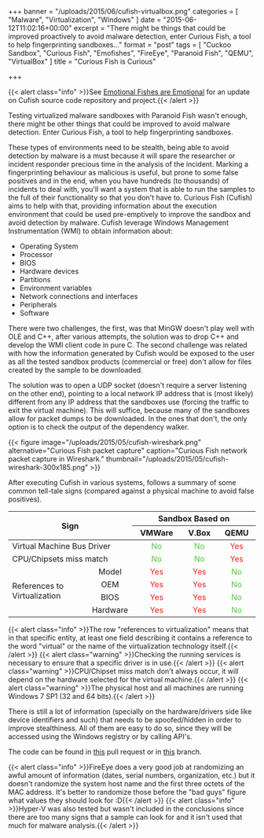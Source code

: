 +++
banner = "/uploads/2015/06/cufish-virtualbox.png"
categories = [ "Malware", "Virtualization", "Windows" ]
date = "2015-06-12T11:02:16+00:00"
excerpt = "There might be things that could be improved proactively to avoid malware detection, enter Curious Fish, a tool to help fingerprinting sandboxes..."
format = "post"
tags = [ "Cuckoo Sandbox", "Curious Fish", "Emofishes", "FireEye", "Paranoid Fish", "QEMU", "VirtualBox" ]
title = "Curious Fish is Curious"

+++

{{< alert class="info" >}}See <a href="https://www.serializing.me/2015/06/26/emotional-fishes-are-emotional/" title="Emotional Fishes are Emotional">Emotional Fishes are Emotional</a> for an update on Cufish source code repository and project.{{< /alert >}}

Testing virtualized malware sandboxes with Paranoid Fish wasn't enough, there might be other things that could be improved to avoid malware detection. Enter Curious Fish, a tool to help fingerprinting sandboxes.

<!--more-->

These types of environments need to be stealth, being able to avoid detection by malware is a must because it will spare the researcher or incident responder precious time in the analysis of the incident. Marking a fingerprinting behaviour as malicious is useful, but prone to some false positives and in the end, when you have hundreds (to thousands) of incidents to deal with, you'll want a system that is able to run the samples to the full of their functionality so that you don't have to. Curious Fish (Cufish) aims to help with that, providing information about the execution environment that could be used pre-emptively to improve the sandbox and avoid detection by malware. Cufish leverage Windows Management Instrumentation (WMI) to obtain information about:

* Operating System
* Processor
* BIOS
* Hardware devices
* Partitions
* Environment variables
* Network connections and interfaces
* Peripherals
* Software

There were two challenges, the first, was that MinGW doesn't play well with OLE and C++, after various attempts, the solution was to drop C++ and develop the WMI client code in pure C. The second challenge was related with how the information generated by Cufish would be exposed to the user as all the tested sandbox products (commercial or free) don't allow for files created by the sample to be downloaded.

<div class="row">
  <div class="col-md-5">
  <p>The solution was to open a UDP socket (doesn't require a server listening on the other end), pointing to a local network IP address that is (most likely) different from any IP address that the sandboxes use (forcing the traffic to exit the virtual machine). This will suffice, because many of the sandboxes allow for packet dumps to be downloaded. In the ones that don't, the only option is to check the output of the dependency walker.</p>
  </div>
  <div class="col-md-7">
  {{< figure image="/uploads/2015/05/cufish-wireshark.png" alternative="Curious Fish packet capture" caption="Curious Fish network packet capture in Wireshark." thumbnail="/uploads/2015/05/cufish-wireshark-300x185.png" >}}
  </div>
</div>

After executing Cufish in various systems, follows a summary of some common tell-tale signs (compared against a physical machine to avoid false positives).

<table class="table table-bordered">
  <thead>
    <tr>
      <th colspan="2" rowspan="2" style="text-align: center; vertical-align: middle;">Sign</th>
      <th width="50%" colspan="3" style="text-align: center; vertical-align: middle;">Sandbox Based on</th>
    </tr>
    <tr>
      <th style="text-align: center; vertical-align: middle;">VMWare</th>
      <th style="text-align: center; vertical-align: middle;">V.Box</th>
      <th style="text-align: center; vertical-align: middle;">QEMU</th>
    </tr>
  </thead>
  <tbody>
    <tr>
      <td colspan="2">Virtual Machine Bus Driver</td>
      <td style="text-align: center; vertical-align: middle; color: #4ec83d;">No</td>
      <td style="text-align: center; vertical-align: middle; color: #4ec83d;">No</td>
      <td style="text-align: center; vertical-align: middle; color: #ef251e;">Yes</td>
    </tr>
    <tr>
      <td colspan="2">CPU/Chipsets miss match</td>
      <td style="text-align: center; vertical-align: middle; color: #4ec83d;">No</td>
      <td style="text-align: center; vertical-align: middle; color: #4ec83d;">No</td>
      <td style="text-align: center; vertical-align: middle; color: #ef251e;">Yes</td>
    </tr>
    <tr>
      <td rowspan="4" style="text-align: left; vertical-align: middle;">References to Virtualization</td>
      <td style="text-align: center; vertical-align: middle;">Model</td>
      <td style="text-align: center; vertical-align: middle; color: #ef251e;">Yes</td>
      <td style="text-align: center; vertical-align: middle; color: #ef251e;">Yes</td>
      <td style="text-align: center; vertical-align: middle; color: #4ec83d;">No</td>
    </tr>
    <tr>
      <td style="text-align: center; vertical-align: middle;">OEM</td>
      <td style="text-align: center; vertical-align: middle; color: #ef251e;">Yes</td>
      <td style="text-align: center; vertical-align: middle; color: #ef251e;">Yes</td>
      <td style="text-align: center; vertical-align: middle; color: #4ec83d;">No</td>
    </tr>
    <tr>
      <td style="text-align: center; vertical-align: middle;">BIOS</td>
      <td style="text-align: center; vertical-align: middle; color: #ef251e;">Yes</td>
      <td style="text-align: center; vertical-align: middle; color: #ef251e;">Yes</td>
      <td style="text-align: center; vertical-align: middle; color: #4ec83d;">No</td>
    </tr>
    <tr>
      <td style="text-align: center; vertical-align: middle;">Hardware</td>
      <td style="text-align: center; vertical-align: middle; color: #ef251e;">Yes</td>
      <td style="text-align: center; vertical-align: middle; color: #ef251e;">Yes</td>
      <td style="text-align: center; vertical-align: middle; color: #4ec83d;">No</td>
    </tr>
  </tbody>
</table>
    
{{< alert class="info" >}}The row "references to virtualization" means that in that specific entity, at least one field describing it contains a reference to the word "virtual" or the name of the virtualization technology itself.{{< /alert >}}
{{< alert class="warning" >}}Checking the running services is necessary to ensure that a specific driver is in use.{{< /alert >}}
{{< alert class="warning" >}}CPU/Chipset miss match don't always occur, it will depend on the hardware selected for the virtual machine.{{< /alert >}}
{{< alert class="warning" >}}The physical host and all machines are running Windows 7 SP1 (32 and 64 bits).{{< /alert >}}

There is still a lot of information (specially on the hardware/drivers side like device identifiers and such) that needs to be spoofed/hidden in order to improve stealthiness. All of them are easy to do so, since they will be accessed using the Windows registry or by calling API's.

The code can be found in [this][1] pull request or in [this][2] branch.

{{< alert class="info" >}}FireEye does a very good job at randomizing an awful amount of information (dates, serial numbers, organization, etc.) but it doesn't randomize the system host name and the first three octets of the MAC address. It's better to randomize those before the "bad guys" figure what values they should look for :D{{< /alert >}}
{{< alert class="info" >}}Hyper-V was also tested but wasn't included in the conclusions since there are too many signs that a sample can look for and it isn't used that much for malware analysis.{{< /alert >}}

[1]: https://github.com/a0rtega/pafish/pull/36 "GitHub Pull Request"
[2]: https://github.com/serializingme/pafish/tree/dev-cufish-v2 "GitHub Branch"